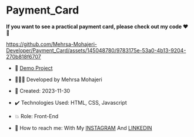 # Payment_Card

**If you want to see a practical payment card, please check out my code ♥️👀**

https://github.com/Mehrsa-Mohajeri-Developer/Payment_Card/assets/145048780/9783175e-53a0-4b13-9204-270b818f6707

- 🔗 [Demo Project](https://mehrsamohajeri.github.io/Payment_Card/)
  
- 👩🏻‍💻 Developed by Mehrsa Mohajeri

- 📆 Created: 2023-11-30

- ✔️ Technologies Used: HTML, CSS, Javascript

- 💥 Role: Front-End

- 📲 How to reach me: With My [INSTAGRAM](https://www.instagram.com/mehrsa_mohajeri_developer) And [LINKEDIN](https://www.linkedin.com/in/mehrsa-mohajeri-developer)
  
